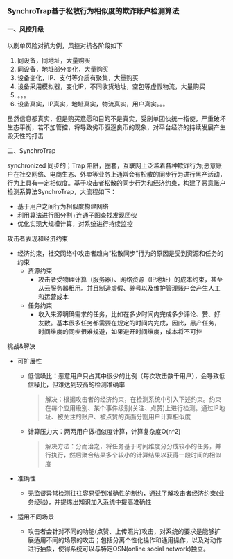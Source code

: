 ###               								SynchroTrap基于松散行为相似度的欺诈账户检测算法

#### 一、风控升级

以刷单风险对抗为例，风控对抗各阶段如下

1. 同设备，同地址，大量购买
2. 同设备，地址部分变化，大量购买
3. 设备变化，IP、支付等介质有聚集，大量购买
4. 设备采用模拟器，变化IP，不同收货地址，空包等虚假物流，大量购买
5. 。。。
6. 设备真实，IP真实，地址真实，物流真实，用户真实。。。

虽然信息都真实，但是购买意愿和目的不是真实，受刷单团伙统一指使，严重破坏生态平衡，若不加管控，将导致劣币驱逐良币的现象，对平台经济的持续发展产生毁灭性的打击



二、SynchroTrap

synchronized 同步的；Trap 陷阱，圈套，互联网上泛滥着各种欺诈行为;恶意账户在社交网络、电商生态、外卖等业务上通常会有松散的同步行为进行黑产活动，行为上具有一定相似度。基于攻击者松散的同步行为和经济约束，构建了恶意账户检测系算法SynchroTrap，大流程如下：

- 基于用户之间行为相似度构建网络
- 利用算法进行图分割+连通子图查找发现团伙
- 优化实现大规模计算，对系统进行持续监控

攻击者表现和经济约束

* 经济约束，社交网络中攻击者趋向“松散同步”行为的原因是受到资源和任务的约束
  * 资源约束
    * 攻击者受物理计算（服务器）、网络资源（IP地址）的成本约束，甚至从云服务器租用。并且制造虚假、养号以及维护管理账户会产生人工和运营成本
  * 任务约束
    * 收入来源明确需求的任务，比如在多少时间内完成多少评论、赞、好友数。基本很多任务都需要在规定的时间内完成，因此，黑产任务，时间维度的同步很难规避，如果避开时间维度，成本将不可控

挑战&解决

* 可扩展性

  * 低信噪比：恶意用户只占其中很少的比例（每次攻击数千用户），会导致低信噪比，但难达到较高的检测准确率

    > 解决：根据攻击者的经济约束，在检测系统中引入下述约束。约束在每个应用级别、某个事件级别(关注、点赞)上进行检测。通过IP地址、被关注的账户、被点赞的页面分割用户计算相似度

  * 计算压力大：两两用户做相似度计算，计算复杂度O(n^2)

    > 解决方法：分而治之，将任务基于时间维度分分成较小的任务，并行执行，然后聚合结果多个较小的计算结果以获得一段时间的相似度

* 准确性

  * 无监督异常检测往往容易受到准确性的制约，通过了解攻击者经济约束(业务经验)，并提炼出知识加入系统中提高准确性

* 适用不同场景

  * 攻击者会针对不同的功能(点赞、上传照片)攻击，对系统的要求是能够扩展适用不同的场景的攻击；包括分离个性化操作和通用操作，以及对动作进行抽象，使得系统可以与特定OSN(online social network)独立。

